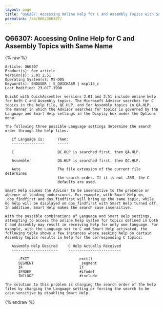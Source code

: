 ```yaml
---
layout: page
title: "Q66307: Accessing Online Help for C and Assembly Topics with Same Name"
permalink: /kb/066/Q66307/
---
```


## Q66307: Accessing Online Help for C and Assembly Topics with Same Name

{% raw %}

	Article: Q66307
	Product(s): See article
	Version(s): 2.01 2.51
	Operating System(s): MS-DOS
	Keyword(s): ENDUSER | S_QUICKASM | mspl13_c
	Last Modified: 23-OCT-1990
	
	QuickC with QuickAssembler versions 2.01 and 2.51 include online help
	for both C and Assembly topics. The Microsoft Advisor searches for C
	topics in the help file, QC.HLP, and for Assembly topics in QA.HLP.
	The manner in which the Advisor searches for topics is governed by the
	Language and Smart Help settings in the Display box under the Options
	menu.
	
	The following three possible Language settings determine the search
	order through the help files:
	
	   If Language Is:      Then:
	   ---------------      -----
	
	   C                    QC.HLP is searched first, then QA.HLP.
	
	   Assembler            QA.HLP is searched first, then QC.HLP.
	
	   Auto                 The file extension of the current file determines
	                        the search order. If it is not .ASM, the C
	                        defaults are used.
	
	Smart Help causes the Advisor to be insensitive to the presence or
	absence of leading underscores. For example, with Smart Help on,
	_dos_findfirst and dos_findfirst will bring up the same topic, while
	no help will be displayed on dos_findfirst with Smart Help turned off.
	In addition, Smart Help makes the search case insensitive.
	
	With the possible combinations of Language and Smart Help settings,
	attempting to access the online help system for topics defined in both
	C and Assembly may result in receiving help for only one language. For
	example, with the Language set to C and Smart Help activated, the
	following table shows a few instances where seeking help on certain
	Assembly topics results in help for the corresponding C topics:
	
	   Assembly Help Desired     C Help Actually Received
	   ---------------------     ------------------------
	
	      .EXIT                       exit()
	      SEGMENT                     _segment
	      IF                          if
	      IFNDEF                      #ifndef
	      INCLUDE                     #include
	
	The solution to this problem is changing the search order of the help
	files by changing the Language setting or forcing the search to be
	case sensitive by disabling Smart Help.

{% endraw %}
